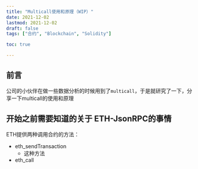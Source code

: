 ```yaml
---
title: "Multicall使用和原理（WIP）"
date: 2021-12-02
lastmod: 2021-12-02
draft: false
tags: ["合约", "Blockchain", "Solidity"]

toc: true

---
```


## 前言
公司的小伙伴在做一些数据分析的时候用到了`multicall`，于是就研究了一下，分享一下multicall的使用和原理

## 开始之前需要知道的关于 ETH-JsonRPC的事情
ETH提供两种调用合约的方法：
- eth_sendTransaction
  - 这种方法
- eth_call


